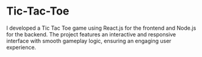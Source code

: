 # Tic-Tac-Toe
I developed a Tic Tac Toe game using React.js for the frontend and Node.js for the backend. The project features an interactive and responsive interface with smooth gameplay logic, ensuring an engaging user experience.
